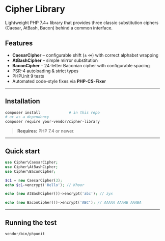 # Cipher Library

Lightweight PHP 7.4+ library that provides three classic substitution ciphers (Caesar, AtBash, Bacon) behind a common interface.

## Features

- **CaesarCipher** – configurable shift (± ∞) with correct alphabet wrapping
- **AtBashCipher** – simple mirror substitution
- **BaconCipher** – 24-letter Baconian cipher with configurable spacing
- PSR-4 autoloading & strict types
- PHPUnit 9 tests
- Automated code-style fixes via **PHP-CS-Fixer**

---


## Installation

```bash
composer install             # in this repo
# or as a dependency
composer require your-vendor/cipher-library
```

> **Requires:** PHP 7.4 or newer.

---


## Quick start

```php
use Cipher\CaesarCipher;
use Cipher\AtBashCipher;
use Cipher\BaconCipher;

$c1 = new CaesarCipher(3);
echo $c1->encrypt('Hello'); // Khoor

echo (new AtBashCipher())->encrypt('abc'); // zyx

echo (new BaconCipher())->encrypt('ABC'); // AAAAA AAAAB AAABA
```

---

## Running the test

```bash
vendor/bin/phpunit
```

